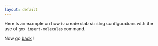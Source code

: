 ```yaml
---
layout: default
---
```


Here is an example on how to create slab starting configurations with the use of ```gmx insert-molecules``` command.

Now go [back](./) !
